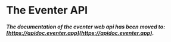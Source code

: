 # The Eventer API

***The documentation of the eventer web api has been moved to: [https://apidoc.eventer.app](https://apidoc.eventer.app).***
